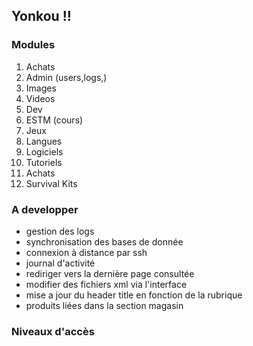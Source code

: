 Yonkou !!
-------------

### Modules

1. Achats
1. Admin (users,logs,)
2. Images
2. Videos
2. Dev
3. ESTM (cours)
4. Jeux
5. Langues
6. Logiciels
7. Tutoriels
8. Achats
9. Survival Kits


### A developper

* gestion des logs
* synchronisation des bases de donnée
* connexion à distance par ssh
* journal d'activité
* rediriger vers la dernière page consultée
* modifier des fichiers xml via l'interface
* mise a jour du header title en fonction de la rubrique
* produits liées dans la section magasin

### Niveaux d'accès
